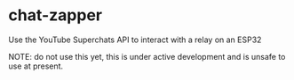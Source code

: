 # chat-zapper
Use the YouTube Superchats API to interact with a relay on an ESP32

NOTE: do not use this yet, this is under active development and is unsafe to use at present.
